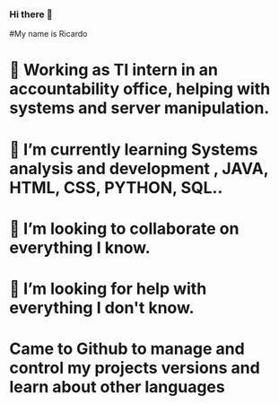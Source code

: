 ### Hi there 👋

#My name is Ricardo

# 🔭 Working as TI intern in an accountability office, helping with systems and server manipulation.
# 🌱 I’m currently learning Systems analysis and development , JAVA, HTML, CSS, PYTHON, SQL..
# 👯 I’m looking to collaborate on everything I know.
# 🤔 I’m looking for help with everything I don't know.
# Came to Github to manage and control my projects versions and learn about other languages